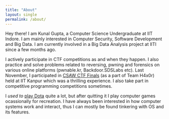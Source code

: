 ```yaml
---
title: "About"
layout: single
permalink: /about/
---
```

Hey there! I am Kunal Gupta, a Computer Science Undergraduate at IIT Indore. I am mainly interested in Computer Security, Software Development and Big Data.
I am currently involved in a Big Data Analysis project at IITI since a few months ago. 

I actively participate in CTF competitions as and when they happen. I also practice and solve problems related to reversing, pwning and forensics on various online platforms (pwnable.kr, Backdoor.SDSLabs etc). Last November, I participated in [CSAW CTF Finals](https://csaw.iitk.ac.in/archives/2016/ctf_finalists.html) (as a part of Team H4x0r) held at IIT Kanpur which was a thrilling experience.
I also take part in competitive programming competitions sometimes.

I _used to_ [play Dota](http://steamcommunity.com/id/Assaxor) quite a lot, but after quitting it I play computer games ocassionally for recreation. I have always been interested in how computer systems work and interact, thus I can mostly be found tinkering with OS and its features.
